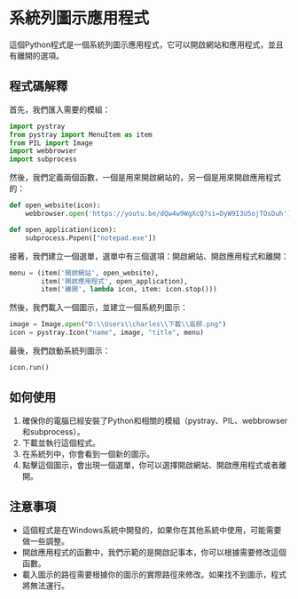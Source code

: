 # 系統列圖示應用程式

這個Python程式是一個系統列圖示應用程式，它可以開啟網站和應用程式，並且有離開的選項。

## 程式碼解釋

首先，我們匯入需要的模組：

```python
import pystray
from pystray import MenuItem as item
from PIL import Image
import webbrowser
import subprocess
```

然後，我們定義兩個函數，一個是用來開啟網站的，另一個是用來開啟應用程式的：

```python
def open_website(icon):
    webbrowser.open('https://youtu.be/dQw4w9WgXcQ?si=DyW9I3U5ojTOsDuh')

def open_application(icon):
    subprocess.Popen(["notepad.exe"])
```

接著，我們建立一個選單，選單中有三個選項：開啟網站、開啟應用程式和離開：

```python
menu = (item('開啟網站', open_website),
        item('開啟應用程式', open_application),
        item('離開', lambda icon, item: icon.stop()))
```

然後，我們載入一個圖示，並建立一個系統列圖示：

```python
image = Image.open("D:\\Users\\charles\\下載\\高師.png")
icon = pystray.Icon("name", image, "title", menu)
```

最後，我們啟動系統列圖示：

```python
icon.run()
```

## 如何使用

1. 確保你的電腦已經安裝了Python和相關的模組（pystray、PIL、webbrowser和subprocess）。
2. 下載並執行這個程式。
3. 在系統列中，你會看到一個新的圖示。
4. 點擊這個圖示，會出現一個選單，你可以選擇開啟網站、開啟應用程式或者離開。

## 注意事項

- 這個程式是在Windows系統中開發的，如果你在其他系統中使用，可能需要做一些調整。
- 開啟應用程式的函數中，我們示範的是開啟記事本，你可以根據需要修改這個函數。
- 載入圖示的路徑需要根據你的圖示的實際路徑來修改。如果找不到圖示，程式將無法運行。

